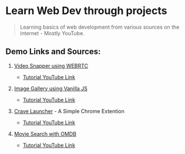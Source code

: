 # Learn Web Dev through projects

> Learning basics of web development from various sources on the internet - Mostly YouTube.

## Demo Links and Sources:
1. [Video Snapper using WEBRTC](https://cdadityang.github.io/webdev-projects/video-snap-webrtc)
    - [Tutorial YouTube Link](https://www.youtube.com/watch?v=6_gLU_OStK0)

2. [Image Gallery using Vanilla JS](https://cdadityang.github.io/webdev-projects/img-gallary-vanilla-js)
    - [Tutorial YouTube Link](https://www.youtube.com/watch?v=afoxd5b0bJo)

3. [Crave Launcher](https://cdadityang.github.io/webdev-projects/crave-launcher-crome-ext/popup.html) - A Simple Chrome Extention
    - [Tutorial YouTube Link](https://www.youtube.com/watch?v=wHZCYi1K664)

4. [Movie Search with OMDB](https://cdadityang.github.io/webdev-projects/movie-search-app)
    - [Tutorial YouTube Link](https://www.youtube.com/watch?v=YsPqjYGauns)